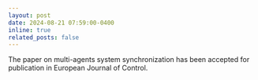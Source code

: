 ```yaml
---
layout: post
date: 2024-08-21 07:59:00-0400
inline: true
related_posts: false
---
```


The paper on multi-agents system synchronization has been accepted for publication in European Journal of Control.
